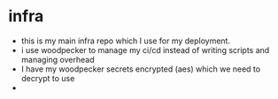  # infra
 - this is my main infra repo which I use for my deployment. 
 - i use woodpecker to manage my ci/cd instead of writing scripts and managing overhead
 - I have my woodpecker secrets encrypted (aes) which we need to decrypt to use
 - 